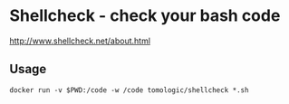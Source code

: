 # Shellcheck - check your bash code
http://www.shellcheck.net/about.html

## Usage

    docker run -v $PWD:/code -w /code tomologic/shellcheck *.sh
